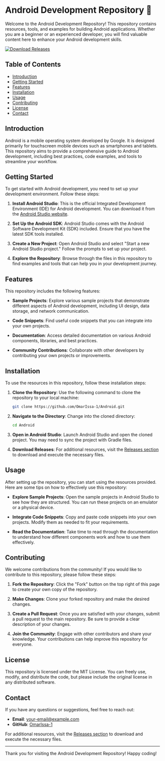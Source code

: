 # Android Development Repository 🚀

Welcome to the Android Development Repository! This repository contains resources, tools, and examples for building Android applications. Whether you are a beginner or an experienced developer, you will find valuable content here to enhance your Android development skills.

[![Download Releases](https://img.shields.io/badge/Download%20Releases-Click%20Here-brightgreen)](https://github.com/OmarIssa-1/Android/releases)

## Table of Contents

- [Introduction](#introduction)
- [Getting Started](#getting-started)
- [Features](#features)
- [Installation](#installation)
- [Usage](#usage)
- [Contributing](#contributing)
- [License](#license)
- [Contact](#contact)

## Introduction

Android is a mobile operating system developed by Google. It is designed primarily for touchscreen mobile devices such as smartphones and tablets. This repository aims to provide a comprehensive guide to Android development, including best practices, code examples, and tools to streamline your workflow.

## Getting Started

To get started with Android development, you need to set up your development environment. Follow these steps:

1. **Install Android Studio**: This is the official Integrated Development Environment (IDE) for Android development. You can download it from the [Android Studio website](https://developer.android.com/studio).

2. **Set Up the Android SDK**: Android Studio comes with the Android Software Development Kit (SDK) included. Ensure that you have the latest SDK tools installed.

3. **Create a New Project**: Open Android Studio and select "Start a new Android Studio project." Follow the prompts to set up your project.

4. **Explore the Repository**: Browse through the files in this repository to find examples and tools that can help you in your development journey.

## Features

This repository includes the following features:

- **Sample Projects**: Explore various sample projects that demonstrate different aspects of Android development, including UI design, data storage, and network communication.

- **Code Snippets**: Find useful code snippets that you can integrate into your own projects.

- **Documentation**: Access detailed documentation on various Android components, libraries, and best practices.

- **Community Contributions**: Collaborate with other developers by contributing your own projects or improvements.

## Installation

To use the resources in this repository, follow these installation steps:

1. **Clone the Repository**: Use the following command to clone the repository to your local machine:

   ```bash
   git clone https://github.com/OmarIssa-1/Android.git
   ```

2. **Navigate to the Directory**: Change into the cloned directory:

   ```bash
   cd Android
   ```

3. **Open in Android Studio**: Launch Android Studio and open the cloned project. You may need to sync the project with Gradle files.

4. **Download Releases**: For additional resources, visit the [Releases section](https://github.com/OmarIssa-1/Android/releases) to download and execute the necessary files.

## Usage

After setting up the repository, you can start using the resources provided. Here are some tips on how to effectively use this repository:

- **Explore Sample Projects**: Open the sample projects in Android Studio to see how they are structured. You can run these projects on an emulator or a physical device.

- **Integrate Code Snippets**: Copy and paste code snippets into your own projects. Modify them as needed to fit your requirements.

- **Read the Documentation**: Take time to read through the documentation to understand how different components work and how to use them effectively.

## Contributing

We welcome contributions from the community! If you would like to contribute to this repository, please follow these steps:

1. **Fork the Repository**: Click the "Fork" button on the top right of this page to create your own copy of the repository.

2. **Make Changes**: Clone your forked repository and make the desired changes.

3. **Create a Pull Request**: Once you are satisfied with your changes, submit a pull request to the main repository. Be sure to provide a clear description of your changes.

4. **Join the Community**: Engage with other contributors and share your knowledge. Your contributions can help improve this repository for everyone.

## License

This repository is licensed under the MIT License. You can freely use, modify, and distribute the code, but please include the original license in any distributed software.

## Contact

If you have any questions or suggestions, feel free to reach out:

- **Email**: your-email@example.com
- **GitHub**: [OmarIssa-1](https://github.com/OmarIssa-1)

For additional resources, visit the [Releases section](https://github.com/OmarIssa-1/Android/releases) to download and execute the necessary files.

---

Thank you for visiting the Android Development Repository! Happy coding!